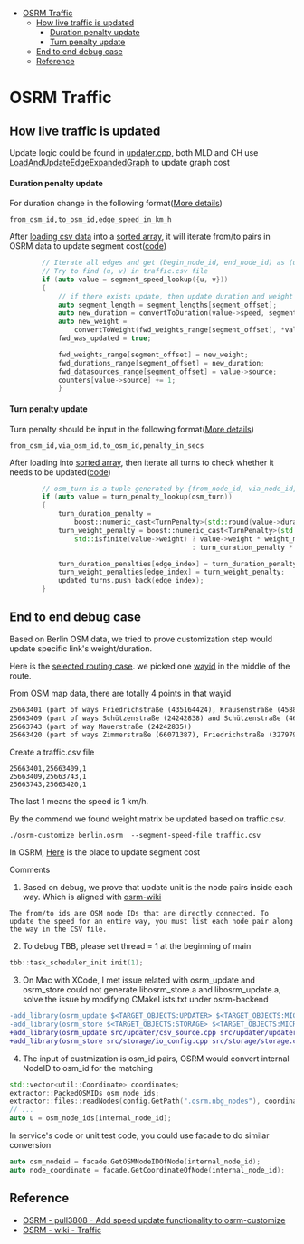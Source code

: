 - [OSRM Traffic](#osrm-traffic)
  - [How live traffic is updated](#how-live-traffic-is-updated)
      - [Duration penalty update](#duration-penalty-update)
      - [Turn penalty update](#turn-penalty-update)
  - [End to end debug case](#end-to-end-debug-case)
  - [Reference](#reference)

# OSRM Traffic

## How live traffic is updated
Update logic could be found in [updater.cpp](https://github.com/Project-OSRM/osrm-backend/blob/v5.20.0/src/updater/updater.cpp), both MLD and CH use [LoadAndUpdateEdgeExpandedGraph](https://github.com/Project-OSRM/osrm-backend/blob/9234b2ae76bdbbb91cbb51142bfc0ee1252c4abd/src/updater/updater.cpp#L539) to update graph cost

#### Duration penalty update

For duration change in the following format([More details](https://github.com/Project-OSRM/osrm-backend/wiki/Traffic))
```
from_osm_id,to_osm_id,edge_speed_in_km_h
```
After [loading csv data](https://github.com/Project-OSRM/osrm-backend/blob/v5.20.0/include/updater/csv_file_parser.hpp#L43) into a [sorted array](https://github.com/Project-OSRM/osrm-backend/blob/9234b2ae76bdbbb91cbb51142bfc0ee1252c4abd/include/updater/source.hpp#L89), it will iterate from/to pairs in OSRM data to update segment cost([code](https://github.com/Project-OSRM/osrm-backend/blob/v5.20.0/src/updater/updater.cpp#L246))

```c++
        // Iterate all edges and get (begin_node_id, end_node_id) as (u,v) pair
        // Try to find (u, v) in traffic.csv file
        if (auto value = segment_speed_lookup({u, v}))
        {
            // if there exists update, then update duration and weight
            auto segment_length = segment_lengths[segment_offset];
            auto new_duration = convertToDuration(value->speed, segment_length);
            auto new_weight =
                convertToWeight(fwd_weights_range[segment_offset], *value, segment_length);
            fwd_was_updated = true;

            fwd_weights_range[segment_offset] = new_weight;
            fwd_durations_range[segment_offset] = new_duration;
            fwd_datasources_range[segment_offset] = value->source;
            counters[value->source] += 1;
            }

```

#### Turn penalty update
Turn penalty should be input in the following format([More details](https://github.com/Project-OSRM/osrm-backend/wiki/Traffic))
```
from_osm_id,via_osm_id,to_osm_id,penalty_in_secs
```
After loading into [sorted array](https://github.com/Project-OSRM/osrm-backend/blob/9234b2ae76bdbbb91cbb51142bfc0ee1252c4abd/include/updater/source.hpp#L90), then iterate all turns to check whether it needs to be updated([code](https://github.com/Project-OSRM/osrm-backend/blob/v5.20.0/src/updater/updater.cpp#L458))
```c++
        // osm_turn is a tuple generated by {from_node_id, via_node_id, to_node_id}
        if (auto value = turn_penalty_lookup(osm_turn))
        {
            turn_duration_penalty =
                boost::numeric_cast<TurnPenalty>(std::round(value->duration * 10.));
            turn_weight_penalty = boost::numeric_cast<TurnPenalty>(std::round(
                std::isfinite(value->weight) ? value->weight * weight_multiplier
                                             : turn_duration_penalty * weight_multiplier / 10.));

            turn_duration_penalties[edge_index] = turn_duration_penalty;
            turn_weight_penalties[edge_index] = turn_weight_penalty;
            updated_turns.push_back(edge_index);
        }
```


## End to end debug case
Based on Berlin OSM data, we tried to prove customization step would update specific link's weight/duration.

Here is the [selected routing case](https://www.google.com/maps/dir/'52.517037,13.388860'/'52.496891,13.385983'/@52.50607,13.3892352,14.32z/data=!4m10!4m9!1m3!2m2!1d13.38886!2d52.517037!1m3!2m2!1d13.385983!2d52.496891!3e0).  we picked one [wayid](https://www.openstreetmap.org/way/67099797) in the middle of the route.

From OSM map data, there are totally 4 points in that wayid
```txt
25663401 (part of ways Friedrichstraße (435164424), Krausenstraße (4588225), and Krausenstraße (458953718))
25663409 (part of ways Schützenstraße (24242838) and Schützenstraße (4611773))
25663743 (part of way Mauerstraße (24242835))
25663420 (part of ways Zimmerstraße (66071387), Friedrichstraße (327979624), Friedrichstraße (32938172), and Zimmerstraße (4611774))
```

Create a traffic.csv file
```csv
25663401,25663409,1
25663409,25663743,1
25663743,25663420,1
```
The last 1 means the speed is 1 km/h.

By the commend we found weight matrix be updated based on traffic.csv.
```
./osrm-customize berlin.osrm  --segment-speed-file traffic.csv 
```

In OSRM, [Here](https://github.com/Project-OSRM/osrm-backend/blob/v5.20.0/src/updater/updater.cpp#L246) is the place to update segment cost

Comments
1. Based on debug, we prove that update unit is the node pairs inside each way.
   Which is aligned with [osrm-wiki](https://github.com/Project-OSRM/osrm-backend/wiki/Traffic)
```
The from/to ids are OSM node IDs that are directly connected. To update the speed for an entire way, you must list each node pair along the way in the CSV file.
```

2. To debug TBB, please set thread = 1 at the beginning of main
```C++
tbb::task_scheduler_init init(1);
```

3. On Mac with XCode, I met issue related with osrm_update and osrm_store could not generate libosrm_store.a and libosrm_update.a, solve the issue by modifying CMakeLists.txt under osrm-backend
```diff
-add_library(osrm_update $<TARGET_OBJECTS:UPDATER> $<TARGET_OBJECTS:MICROTAR> $<TARGET_OBJECTS:UTIL>)
-add_library(osrm_store $<TARGET_OBJECTS:STORAGE> $<TARGET_OBJECTS:MICROTAR> $<TARGET_OBJECTS:UTIL>)
+add_library(osrm_update src/updater/csv_source.cpp src/updater/updater.cpp $<TARGET_OBJECTS:MICROTAR> $<TARGET_OBJECTS:UTIL>)
+add_library(osrm_store src/storage/io_config.cpp src/storage/storage.cpp $<TARGET_OBJECTS:MICROTAR> $<TARGET_OBJECTS:UTIL>)
```
4. The input of custmization is osm_id pairs, OSRM would convert internal NodeID to osm_id for the matching
```C++
std::vector<util::Coordinate> coordinates;
extractor::PackedOSMIDs osm_node_ids;
extractor::files::readNodes(config.GetPath(".osrm.nbg_nodes"), coordinates, osm_node_ids);
// ...
auto u = osm_node_ids[internal_node_id];
```
In service's code or unit test code, you could use facade to do similar conversion
```C++
auto osm_nodeid = facade.GetOSMNodeIDOfNode(internal_node_id);
auto node_coordinate = facade.GetCoordinateOfNode(internal_node_id);
```


## Reference
- [OSRM - pull3808 - Add speed update functionality to osrm-customize](https://github.com/Project-OSRM/osrm-backend/pull/3808)
- [OSRM - wiki - Traffic](https://github.com/Project-OSRM/osrm-backend/wiki/Traffic)

